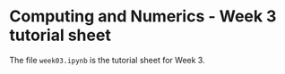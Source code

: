 # Computing and Numerics - Week 3 tutorial sheet

The file `week03.ipynb` is the tutorial sheet for Week 3.
